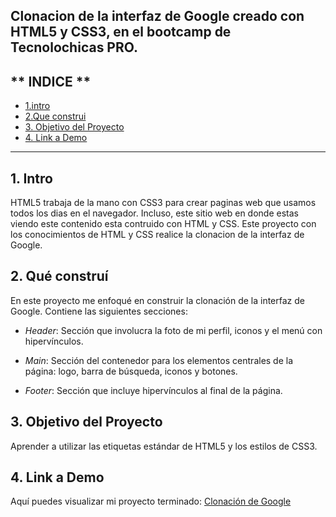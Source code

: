 ## Clonacion de la interfaz de Google creado con HTML5 y CSS3, en el bootcamp de Tecnolochicas PRO.


## ** INDICE **

* [1.intro ](#)
* [2.Que construi ](#)
* [3. Objetivo del Proyecto](#)
* [4. Link a Demo](#)

****

## 1. Intro
HTML5 trabaja de la mano con CSS3 para crear paginas web que usamos todos los dias en el navegador. Incluso, este sitio web en donde estas viendo este contenido esta contruido con HTML y CSS. Este proyecto con los conocimientos de HTML y CSS realice la clonacion de la interfaz de Google.

## 2. Qué construí

En este proyecto me enfoqué en construir la clonación de la interfaz de Google. Contiene las siguientes secciones:

* *Header*: Sección que involucra la foto de mi perfil, iconos y el menú con hipervínculos.

* *Main*: Sección del contenedor para los elementos centrales de la página: logo, barra de búsqueda, iconos y botones.

* *Footer*: Sección que incluye hipervínculos al final de la página.

## 3. Objetivo del Proyecto
Aprender a utilizar las etiquetas estándar de HTML5 y los estilos de CSS3.

## 4. Link a Demo
Aquí puedes visualizar mi proyecto terminado: [Clonación de Google](#)
